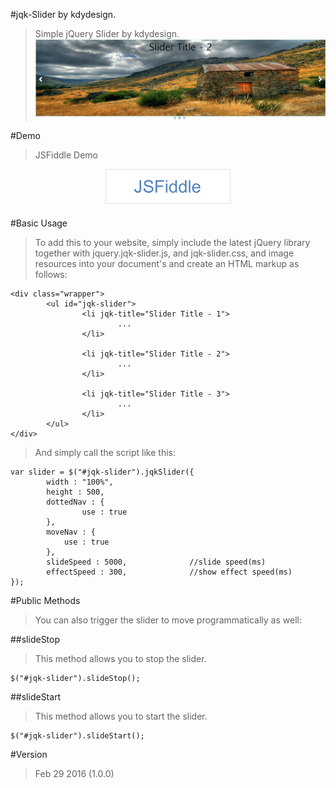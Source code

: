#jqk-Slider by kdydesign.
> Simple jQuery Slider by kdydesign.
![Alt Text](https://github.com/kdydesign/jqk-slider/blob/master/src/img/git-demo.png)

#Demo
> JSFiddle Demo

[<p align="center"><img src="https://raw.githubusercontent.com/kdydesign/jqk-slider/master/src/img/fiddle_icon.png" style="width:whatever;height:whatever;text-align:center" width="200"></p>
](https://jsfiddle.net/kdydesign30/w3pb81qy/)

#Basic Usage
>To add this to your website, simply include the latest jQuery library together with jquery.jqk-slider.js, and jqk-slider.css, and image resources into your document's <head> and create an HTML markup as follows:

```
<div class="wrapper">
        <ul id="jqk-slider">
                <li jqk-title="Slider Title - 1">
                        ...
                </li>

                <li jqk-title="Slider Title - 2">
                        ...
                </li>

                <li jqk-title="Slider Title - 3">
                        ...
                </li>
        </ul>
</div>
```

> And simply call the script like this:

```
var slider = $("#jqk-slider").jqkSlider({
        width : "100%",
        height : 500,
        dottedNav : {
                use : true
        },
        moveNav : {
	        use : true
	    },
        slideSpeed : 5000,              //slide speed(ms)
        effectSpeed : 300,              //show effect speed(ms)
});
```

#Public Methods
>You can also trigger the slider to move programmatically as well:

##slideStop
>This method allows you to stop the slider.

```
$("#jqk-slider").slideStop();
```

##slideStart
>This method allows you to start the slider.

```
$("#jqk-slider").slideStart();
```

#Version
>Feb 29 2016 (1.0.0)



